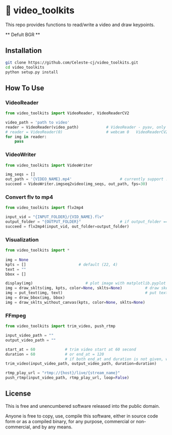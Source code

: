 :movie_camera: video_toolkits
=======================

This repo provides functions to read/write a video and draw keypoints.

** Defult BGR **

Installation
-----

```bash
git clone https://github.com/Celeste-cj/video_toolkits.git
cd video_toolkits
python setup.py install
```

How To Use
-----

### VideoReader  

```python
from video_toolkits import VideoReader, VideoReaderCV2

video_path = 'path to video'
reader = VideoReader(video_path)            # VideoReader - pyav, only support video file/stream
# reader = VideoReader(0)                   # webcam 0   VideoReaderCV2 support
for img in reader:
    pass
```


### VideoWriter 

```python
from video_toolkits import VideoWriter

img_seqs = []
out_path = '{VIDEO_NAME}.mp4'                     # currently support .mp4/.avi
succeed = VideoWriter.imgseq2video(img_seqs, out_path, fps=30)
```

### Convert flv to mp4

```python
from video_toolkits import flv2mp4

input_vid = "{INPUT_FOLDER}/{VID_NAME}.flv"
output_folder = "{OUTPUT_FOLDER}"                 # if output_folder == '', will use {INPUT_FOLDER}
succeed = flv2mp4(input_vid, out_folder=output_folder) 
```

### Visualization

```python
from video_toolkits import *
                                                                   
img = None
kpts = []                       # default (22, 4)
text = ""
bbox = []

display(img)                       # plot image with matplotlib.pyplot
img = draw_sklts(img, kpts, color=None, sklts=None)          # draw skeletons
img = put_text(img, text)                                    # put text
img = draw_bbox(img, bbox)
img = draw_sklts_without_canvas(kpts, color=None, sklts=None)
```

### FFmpeg  

```python
from video_toolkits import trim_video, push_rtmp

input_video_path = ""
output_video_path = ""

start_at = 60             # trim video start at 60 second
duration = 60             # or end_at = 120
                          # if both end_at and duration is not given, will trim the video till the end
trim_video(input_video_path, output_video_path, duration=duration)

rtmp_play_url = "rtmp://{host}/live/{stream_name}"
push_rtmp(input_video_path, rtmp_play_url, loop=False)
```

License
-------

This is free and unencumbered software released into the public domain.

Anyone is free to copy, use, compile this software, either in source code form or as a compiled binary, for any purpose, commercial or non-commercial, and by any means.
